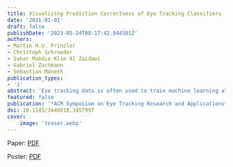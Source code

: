 ```yaml
---
title: Visualizing Prediction Correctness of Eye Tracking Classifiers
date: '2021-01-01'
draft: false
publishDate: '2023-05-24T08:17:42.844501Z'
authors:
- Martin H.U. Prinzler
- Christoph Schroeder
- Sahar Mahdie Klim Al Zaidawi
- Gabriel Zachmann
- Sebastian Maneth
publication_types:
- '1'
abstract: 'Eye tracking data is often used to train machine learning algorithms for classification tasks. The main indicator of performance for such classifiers is typically their prediction accuracy. However, this number does not reveal any information about the specific intrinsic workings of the classifier. In this paper we introduce novel visualization methods which are able to provide such information. We introduce the Prediction Correctness Value (PCV). It is the difference between the calculated probability for the correct class and the maximum calculated probability for any other class. Based on the PCV we present two visualizations: (1) coloring segments of eye tracking trajectories according to their PCV, thus indicating how beneficial certain parts are towards correct classification, and (2) overlaying similar information for all participants to produce a heatmap that indicates at which places fixations are particularly beneficial towards correct classification. Using these new visualizations we compare the performance of two classifiers (RF and RBFN).'
featured: false
publication: '*ACM Symposium on Eye Tracking Research and Applications*'
doi: 10.1145/3448018.3457997
cover:
    image: 'teaser.webp'
---
```


Paper: [PDF](https://cgvr.cs.uni-bremen.de/papers/etra2021/EyeVis_paper.pdf)

Poster: [PDF](https://cgvr.cs.uni-bremen.de/papers/etra2021/EyeVis_poster.pdf)